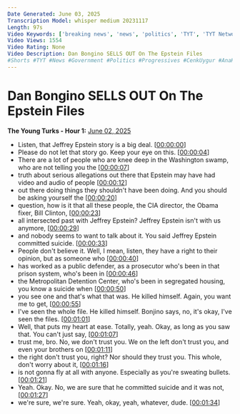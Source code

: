 ```yaml
---
Date Generated: June 03, 2025
Transcription Model: whisper medium 20231117
Length: 97s
Video Keywords: ['breaking news', 'news', 'politics', 'TYT', 'TYT Network', 'The Young Turks', 'progressive news', 'progressive media', 'progressives', 'progressive', 'leftists', 'Ana Kasparian', 'fyp', 'for you page', 'shorts', 'cenk uygur']
Video Views: 1554
Video Rating: None
Video Description: Dan Bongino SELLS OUT On The Epstein Files
#Shorts #TYT #News #Government #Politics #Progressives #CenkUygur #AnaKasparian
---
```


# Dan Bongino SELLS OUT On The Epstein Files
**The Young Turks - Hour 1:** [June 02, 2025](https://www.youtube.com/watch?v=lwYvb9u0IA8)
*  Listen, that Jeffrey Epstein story is a big deal. [[00:00:00](https://www.youtube.com/watch?v=lwYvb9u0IA8&t=0.0s)]
*  Please do not let that story go. Keep your eye on this. [[00:00:04](https://www.youtube.com/watch?v=lwYvb9u0IA8&t=4.24s)]
*  There are a lot of people who are knee deep in the Washington swamp, who are not telling you the [[00:00:07](https://www.youtube.com/watch?v=lwYvb9u0IA8&t=7.44s)]
*  truth about serious allegations out there that Epstein may have had video and audio of people [[00:00:12](https://www.youtube.com/watch?v=lwYvb9u0IA8&t=12.16s)]
*  out there doing things they shouldn't have been doing. And you should be asking yourself the [[00:00:20](https://www.youtube.com/watch?v=lwYvb9u0IA8&t=20.240000000000002s)]
*  question, how is it that all these people, the CIA director, the Obama fixer, Bill Clinton, [[00:00:23](https://www.youtube.com/watch?v=lwYvb9u0IA8&t=23.84s)]
*  all intersected past with Jeffrey Epstein? Jeffrey Epstein isn't with us anymore, [[00:00:29](https://www.youtube.com/watch?v=lwYvb9u0IA8&t=29.52s)]
*  and nobody seems to want to talk about it. You said Jeffrey Epstein committed suicide. [[00:00:33](https://www.youtube.com/watch?v=lwYvb9u0IA8&t=33.92s)]
*  People don't believe it. Well, I mean, listen, they have a right to their opinion, but as someone who [[00:00:40](https://www.youtube.com/watch?v=lwYvb9u0IA8&t=40.400000000000006s)]
*  has worked as a public defender, as a prosecutor who's been in that prison system, who's been in [[00:00:46](https://www.youtube.com/watch?v=lwYvb9u0IA8&t=46.32s)]
*  the Metropolitan Detention Center, who's been in segregated housing, you know a suicide when [[00:00:50](https://www.youtube.com/watch?v=lwYvb9u0IA8&t=50.64s)]
*  you see one and that's what that was. He killed himself. Again, you want me to get, [[00:00:55](https://www.youtube.com/watch?v=lwYvb9u0IA8&t=55.84s)]
*  I've seen the whole file. He killed himself. Bonjino says, no, it's okay, I've seen the files. [[00:01:01](https://www.youtube.com/watch?v=lwYvb9u0IA8&t=61.440000000000005s)]
*  Well, that puts my heart at ease. Totally, yeah. Okay, as long as you saw that. You can't just say, [[00:01:07](https://www.youtube.com/watch?v=lwYvb9u0IA8&t=67.04s)]
*  trust me, bro. No, we don't trust you. We on the left don't trust you, and even your brothers on [[00:01:11](https://www.youtube.com/watch?v=lwYvb9u0IA8&t=71.28s)]
*  the right don't trust you, right? Nor should they trust you. This whole, don't worry about it, [[00:01:16](https://www.youtube.com/watch?v=lwYvb9u0IA8&t=76.56s)]
*  is not gonna fly at all with anyone. Especially as you're sweating bullets. [[00:01:21](https://www.youtube.com/watch?v=lwYvb9u0IA8&t=81.68s)]
*  Yeah. Okay. No, we are sure that he committed suicide and it was not, [[00:01:27](https://www.youtube.com/watch?v=lwYvb9u0IA8&t=87.92s)]
*  we're sure, we're sure. Yeah, okay, yeah, whatever, dude. [[00:01:34](https://www.youtube.com/watch?v=lwYvb9u0IA8&t=94.80000000000001s)]
